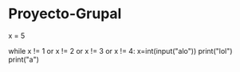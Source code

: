 # Proyecto-Grupal

x = 5

while x != 1 or x != 2 or x != 3 or x != 4:
    x=int(input("alo"))
    print("lol")
    print("a")
    

